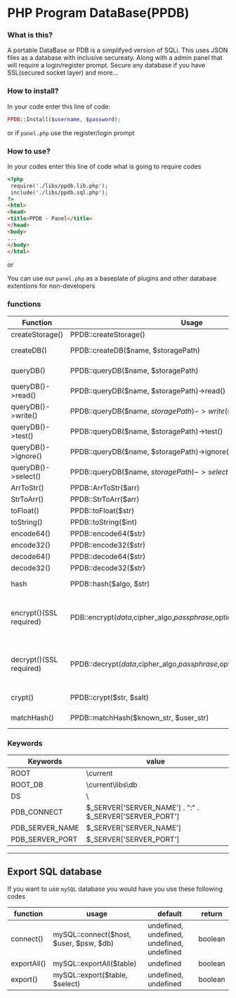 # PHP Program DataBase(PPDB)

### What is this?

A portable DataBase or PDB is a simplifyed version of SQLi. This uses JSON files as a database with 
inclusive secureaty. Along with a admin panel that will require a login/register prompt. Secure
any database if you have SSL(secured socket layer) and more...

### How to install?

In your code enter this line of code:
```php
PPDB::Install($username, $password);
```
or if `panel.php` use the register/login prompt


### How to use?

In your codes enter this line of code what is going to require codes
```html
<?php
 require('./libs/ppdb.lib.php');
 include('./libs/ppdb.sql.php');
?>
<html>
<head>
<title>PPDB - Panel</title>
</head>
<body>
...
</body>
</html>
```

or

You can use our `panel.php` as a baseplate of plugins and other database extentions for non-developers

### functions

| Function | Usage 		   | Default  | return | support |
| -------- | ------------- | ------- | ------ | ------ |
| createStorage() | PPDB::createStorage() | null | boolean | 0.0.1<X  |
| createDB() | PPDB::createDB($name, $storagePath) | undefined, ROOT_DB | boolean | 0.0.1<X |
| queryDB() | PPDB::queryDB($name, $storagePath) | undefined, ROOT_DB | boolean | 0.0.1<X |
| queryDB()->read()   | PPDB::queryDB($name, $storagePath)->read() | null | string | 0.0.1<X |
| queryDB()->write() | PPDB::queryDB($name, $storagePath)->write($str) | undefined | boolean | 0.0.1<X |
| queryDB()->test()  | PPDB::queryDB($name, $storagePath)->test() | null | boolean | 0.0.1<X |
| queryDB()->ignore() | PPDB::queryDB($name, $storagePath)->ignore() | null | undefined | 0.0.1<X |
| queryDB()->select() | PPDB::queryDB($name, $storagePath)->select($query) | undefined | string | 0.0.1<X |
| ArrToStr() | PPDB::ArrToStr($arr) | undefined | string | 0.0.1<X |
| StrToArr() | PPDB::StrToArr($arr) | undefined | array | 0.0.1<X |
| toFloat()  | PPDB::toFloat($str)  | undefined | int | 0.0.1<X |
| toString() | PPDB::toString($int) | undefined | string | 0.0.1<X |
| encode64() | PPDB::encode64($str) | undefined | string | 0.0.1<X |
| encode32() | PPDB::encode32($str) | undefined | string | 0.0.1<X |
| decode64() | PPDB::decode64($str) | undefined | string | 0.0.1<X |
| decode32() | PPDB::decode32($str) | undefined | string | 0.0.1<X |
| hash | PPDB::hash($algo, $str) | undefined, undefined | string | 0.0.1<X |
| encrypt()(SSL required) | PDB::encrypt($data,$cipher_algo,$passphrase,$options,$iv,$tag,$aad,$tag_length) | undefined, undefined, undefined, 0, "", null, "", 16 | string | 0.0.1<X |
| decrypt()(SSL required) | PPDB::decrypt($data,$cipher_algo,$passphrase,$options,$iv,$tag,$aad) | undefined, undefined, undefined, 0, "", "", "" | string | 0.0.1<X |
| crypt() | PPDB::crypt($str, $salt) | undefined, undefined | string | 0.0.1<X |
| matchHash() | PPDB::matchHash($known_str, $user_str) | undefined, undefined | boolean | 0.0.1<X

### Keywords

| Keywords | value |
| ------- | ------ |
| ROOT    | \current             |
| ROOT_DB | \current\libs\db  |
| DS  | \ |
| PDB_CONNECT | $_SERVER['SERVER_NAME'] . ":" . $_SERVER['SERVER_PORT'] |
| PDB_SERVER_NAME | $_SERVER['SERVER_NAME']    |
| PDB_SERVER_PORT |  $_SERVER['SERVER_PORT'] |
***

## Export SQL database
 
 If you want to use `mySQL` database you would have you use these following codes
 
 | function | usage | default | return |
 | -------- | ----- | ------ | -------- |
 | connect()|mySQL::connect($host, $user, $psw, $db)| undefined, undefined, undefined, undefined | boolean |
 | exportAll() | mySQL::exportAll($table) | undefined | boolean |
 | export() | mySQL::export($table, $select) | undefined, undefined | boolean |
 
